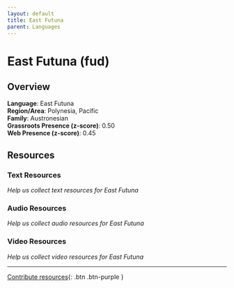 ```yaml
---
layout: default
title: East Futuna
parent: Languages
---
```


# East Futuna (fud)

## Overview

**Language**: East Futuna  
**Region/Area**: Polynesia, Pacific  
**Family**: Austronesian  
**Grassroots Presence (z-score)**: 0.50  
**Web Presence (z-score)**: 0.45  

## Resources

### Text Resources
*Help us collect text resources for East Futuna*

### Audio Resources
*Help us collect audio resources for East Futuna*

### Video Resources
*Help us collect video resources for East Futuna*

---

[Contribute resources](https://forms.office.com/e/1SfLJx3u1r){: .btn .btn-purple }
